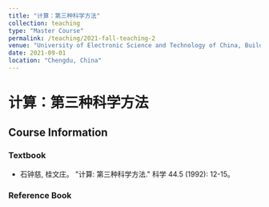 ```yaml
---
title: "计算：第三种科学方法"
collection: teaching
type: "Master Course"
permalink: /teaching/2021-fall-teaching-2
venue: "University of Electronic Science and Technology of China, Building"
date: 2021-09-01
location: "Chengdu, China"
---
```


 
# 计算：第三种科学方法

## Course Information


### Textbook
* 石钟慈, 桂文庄。 "计算: 第三种科学方法." 科学 44.5 (1992): 12-15。

### Reference Book



